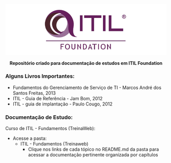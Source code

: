 ﻿<div align="center">
 
 ![ITIL Foundation Logo](ITIL%20-%20Fundamentos%20(Treinaweb)/imagens/itil-foundation-logo.png)

  **Repositório criado para documentação de estudos em ITIL Foundation**
</div>


### Alguns Livros Importantes: 

+ Fundamentos do Gerenciamento de Serviço de TI - Marcos André dos Santos Freitas, 2013
+ ITIL - Guia de Referência - Jam Bom, 2012
+ ITIL - guia de implantação - Paulo Cougo, 2012

### Documentação de Estudo:
Curso de ITIL - Fundamentos (TreinaWeb): 

+ Acesse a pasta: 
  + ITIL - Fundamentos (Treinaweb) 
    + Clique nos links de cada tópico no README.md da pasta para acessar a documentação pertinente organizada por capítulos
